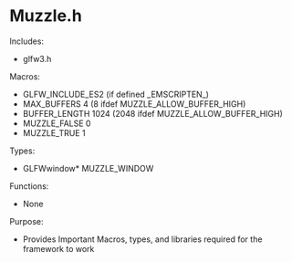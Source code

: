 # Muzzle.h

Includes:
* glfw3.h

Macros:
* GLFW_INCLUDE_ES2 (if defined \_EMSCRIPTEN_)
* MAX_BUFFERS 4 (8 ifdef MUZZLE_ALLOW_BUFFER_HIGH)
* BUFFER_LENGTH 1024 (2048 ifdef MUZZLE_ALLOW_BUFFER_HIGH)
* MUZZLE_FALSE 0
* MUZZLE_TRUE 1

Types:
* GLFWwindow* MUZZLE_WINDOW

Functions:
* None

Purpose:
* Provides Important Macros, types, and libraries required for the framework to work
